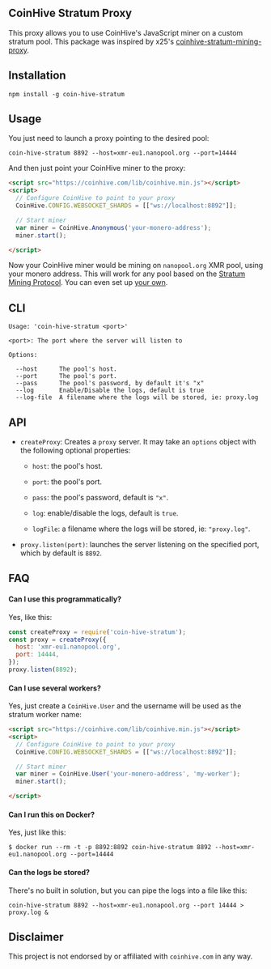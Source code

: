 CoinHive Stratum Proxy
----------------------

This proxy allows you to use CoinHive's JavaScript miner on a custom stratum pool. This package was inspired by x25's [coinhive-stratum-mining-proxy](https://github.com/x25/coinhive-stratum-mining-proxy).

## Installation

```
npm install -g coin-hive-stratum
```

## Usage

You just need to launch a proxy pointing to the desired pool:

```
coin-hive-stratum 8892 --host=xmr-eu1.nanopool.org --port=14444
```

And then just point your CoinHive miner to the proxy:

```html
<script src="https://coinhive.com/lib/coinhive.min.js"></script>
<script>
  // Configure CoinHive to point to your proxy
  CoinHive.CONFIG.WEBSOCKET_SHARDS = [["ws://localhost:8892"]];

  // Start miner
  var miner = CoinHive.Anonymous('your-monero-address');
  miner.start();

</script>
```

Now your CoinHive miner would be mining on `nanopool.org` XMR pool, using your monero address. This will work for any pool based on the [Stratum Mining Protocol](https://en.bitcoin.it/wiki/Stratum_mining_protocol). You can even set up [your own](https://github.com/zone117x/node-stratum-pool).


## CLI

```
Usage: 'coin-hive-stratum <port>'

<port>: The port where the server will listen to

Options:

  --host      The pool's host.
  --port      The pool's port.
  --pass      The pool's password, by default it's "x"
  --log       Enable/Disable the logs, default is true
  --log-file  A filename where the logs will be stored, ie: proxy.log
```

## API

- `createProxy`: Creates a `proxy` server. It may take an `options` object with the following optional properties:

  - `host`: the pool's host.

  - `port`: the pool's port.

  - `pass`: the pool's password, default is `"x"`.

  - `log`: enable/disable the logs, default is `true`.

  - `logFile`: a filename where the logs will be stored, ie: `"proxy.log"`.

- `proxy.listen(port)`: launches the server listening on the specified port, which by default is `8892`.


## FAQ

#### Can I use this programmatically?

Yes, like this:

```js
const createProxy = require('coin-hive-stratum');
const proxy = createProxy({
  host: 'xmr-eu1.nanopool.org',
  port: 14444,
});
proxy.listen(8892);
```

#### Can I use several workers?

Yes, just create a `CoinHive.User` and the username will be used as the stratum worker name:

```html
<script src="https://coinhive.com/lib/coinhive.min.js"></script>
<script>
  // Configure CoinHive to point to your proxy
  CoinHive.CONFIG.WEBSOCKET_SHARDS = [["ws://localhost:8892"]];

  // Start miner
  var miner = CoinHive.User('your-monero-address', 'my-worker');
  miner.start();

</script>
```

#### Can I run this on Docker?

Yes, just like this:

```
$ docker run --rm -t -p 8892:8892 coin-hive-stratum 8892 --host=xmr-eu1.nanopool.org --port=14444
```

#### Can the logs be stored?

There's no built in solution, but you can pipe the logs into a file like this:

```
coin-hive-stratum 8892 --host=xmr-eu1.nonapool.org --port 14444 > proxy.log &
```

## Disclaimer

This project is not endorsed by or affiliated with `coinhive.com` in any way.
